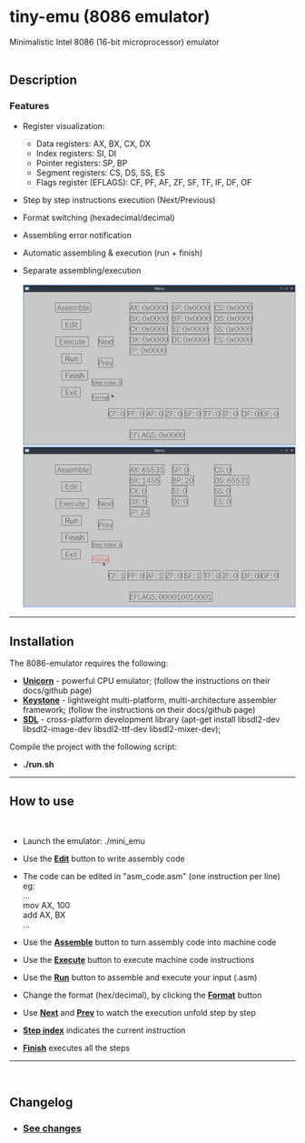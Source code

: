 # tiny-emu (8086 emulator)
Minimalistic Intel 8086 (16-bit microprocessor) emulator
<br></br>
## Description
### Features

- Register visualization:

    - Data registers: AX, BX, CX, DX
    - Index registers: SI, DI
    - Pointer registers: SP, BP
    - Segment registers: CS, DS, SS, ES
    - Flags register (EFLAGS): CF, PF, AF, ZF, SF, TF, IF, DF, OF
- Step by step instructions execution (Next/Previous)
- Format switching (hexadecimal/decimal)
- Assembling error notification
- Automatic assembling & execution (run + finish)
- Separate assembling/execution
<br><br>
![menu](img/menu1.jpg)
![menu](img/menu2.jpg)
---
## Installation

The 8086-emulator requires the following:

- [**Unicorn**](https://www.unicorn-engine.org/) - powerful CPU emulator; (follow the instructions on their docs/github page)
- [**Keystone**](https://www.keystone-engine.org/) - lightweight multi-platform, multi-architecture assembler framework; (follow the instructions on their docs/github page)
- [**SDL**](https://www.libsdl.org/) - cross-platform development library (apt-get install libsdl2-dev libsdl2-image-dev libsdl2-ttf-dev libsdl2-mixer-dev);

Compile the project with the following script: 
- **./run.sh** 
---
## How to use
<br>

- Launch the emulator: ./mini_emu

- Use the <u>**Edit**</u> button to write assembly code

- The code can be edited in "asm_code.asm" (one instruction per line)
    <br> eg:<br> ... <br>mov AX, 100 <br> 
        add AX, BX <br> ...

- Use the <u>**Assemble**</u> button to turn assembly code into machine code

- Use the <u>**Execute**</u> button to execute machine code instructions

- Use the <u>**Run**</u> button to assemble and execute your input (.asm)

- Change the format (hex/decimal), by clicking the <u>**Format**</u> button

- Use <u>**Next**</u> and <u>**Prev**</u> to watch the execution unfold step by step

- <u>**Step index**</u> indicates the current instruction

- <u>**Finish**</u> executes all the steps

---
<br>

## Changelog
- ### [See changes](CHANGELOG.md)
